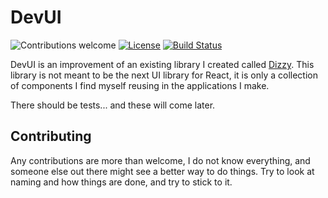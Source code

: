 # DevUI

![Contributions welcome](https://img.shields.io/badge/contributions-welcome-blueviolet.svg)
[![License](https://img.shields.io/badge/license-GPL--3.0-blue.svg)](https://opensource.org/licenses/GPL-3.0)
[![Build Status](https://travis-ci.org/joachimdalen/DevUI.svg?branch=master)](https://travis-ci.org/joachimdalen/DevUI)

DevUI is an improvement of an existing library I created called [Dizzy](https://github.com/dalenapps/dizzy). This library is not meant to be the next UI library for React, it is only a collection of components I find myself reusing in the applications I make.

There should be tests... and these will come later.

## Contributing

Any contributions are more than welcome, I do not know everything, and someone else out there might see a better way to do things. Try to look at naming and how things are done, and try to stick to it.
